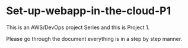 # Set-up-webapp-in-the-cloud-P1
<p>This is an AWS/DevOps project Series and this is Project 1.
<p>Please go through the document everything is in a step by step manner.</p>
